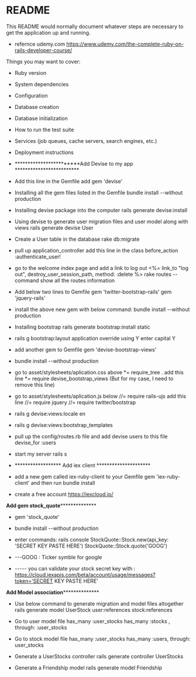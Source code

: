 # README

This README would normally document whatever steps are necessary to get the
application up and running.


* refernce udemy.com
https://www.udemy.com/the-complete-ruby-on-rails-developer-course/

Things you may want to cover:

* Ruby version

* System dependencies

* Configuration

* Database creation

* Database initialization

* How to run the test suite

* Services (job queues, cache servers, search engines, etc.)

* Deployment instructions

* ************************Add Devise to my app *************************

* Add this line in the Gemfile
	add gem 'devise'

* Installing all the gem files listed in the Gemfile
	bundle install --without production

* Installing devise package into the computer
	rails generate devise:install

* Using devise to generate user migration files and user model along with views
	rails generate devise User  

* Create a User table in the database
	rake db:migrate

* pull up application_controller add this line in the class
	before_action :authenticate_user!

* go to the welcome index page and add a link to log out
	<%= link_to "log out", destroy_user_session_path, method: :delete %>
	rake routes -- command show all the routes information

* Add below two lines to Gemfile
	gem 'twitter-bootstrap-rails'
	gem 'jquery-rails'

* install the above new gem with below command:
	bundle install --without production

* Installing bootstrap 
	rails generate bootstrap:install static

* rails g bootstrap:layout application
	override using Y
	enter capital Y 

* add another gem to Gemfile
	gem 'devise-bootstrap-views'

* bundle install --without production

* go to asset/stylesheets/aplication.css
	above *= require_tree .
	add this line
	*= require devise_bootstrap_views (But for my case, I need to remove this line)
* go to asset/stylesheets/aplication.js
	below //= require rails-ujs
	add this line 
	//= require jquery
	//= require twitter/bootstrap

* rails g devise:views:locale en

* rails g devise:views:bootstrap_templates

* pull up the config/routes.rb file and add devise users to this file
	devise_for :users

* start my server
	rails s
 
* ****************** Add iex client ********************* 
* add a new gem called iex-ruby-client to your Gemfile
	gem 'iex-ruby-client'
	and then run
	bundle install
* create a free account https://iexcloud.io/

**********************Add gem stock_quote************************************

* gem 'stock_quote'

* bundle install --without production

* enter commands: 
	rails console
	StockQuote::Stock.new(api_key: 'SECRET KEY PASTE HERE') 
	StockQuote::Stock.quote('GOOG')  

* ---GOOG : Ticker symble for google

*  ----- you can validate your stock secret key with :
	https://cloud.iexapis.com/beta/account/usage/messages?token='SECRET KEY PASTE HERE'
	
**********************Add Model association************************************

* Use below command to generate migration and model files altogether
	 rails generate model UserStock user:references stock:references
	 
* Go to user model file
	has_many :user_stocks 
	has_many :stocks , through: :user_stocks

* Go to stock model file
	has_many :user_stocks
	has_many :users, through: user_stocks

* Generate a UserStocks controller
	rails generate controller UserStocks


* Generate a  Friendship model
	rails generate model Friendship
